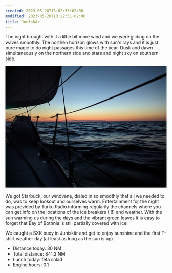 ```yaml
---
created: 2023-05-20T13:02:55+02:00
modified: 2023-05-20T13:22:51+02:00
title: Juniskär
---
```


The night brought with it a little bit more wind and we were gliding on the waves smoothly. The northen horizon glows with sun's rays and it is just pure magic to do night passages this time of the year. Dusk and dawn simultaneously on the northern side and stars and night sky on southern side. 

![Image](../2023/59dd59c6ae6e20d4f67c80a55ce807c7.jpg) 

We got Starbuck, our windvane, dialed in so smoothly that all we needed to do, was to keep lookout and ourselves warm. Entertainment for the night was provided by Turku Radio informing regularily the channels where you can get info on the locations of the ice breakers (!!!) and weather. With the sun warming us during the days and the vibrant green leaves it is easy to forget that Bay of Bothnia is still partially covered with ice!

We caught a SXK buoy in Juniskär and get to enjoy sunshine and the first T-shirt weather day (at least as long as the sun is up).

* Distance today: 30 NM
* Total distance: 841.2 NM
* Lunch today: feta salad
* Engine hours: 0.1
